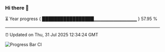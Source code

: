 ### Hi there 👋

⏳ Year progress { █████████████████▁▁▁▁▁▁▁▁▁▁▁▁▁ } 57.95 %

---

⏰ Updated on Thu, 31 Jul 2025 12:34:24 GMT

![Progress Bar CI](https://github.com/liununu/liununu/workflows/Progress%20Bar%20CI/badge.svg)
